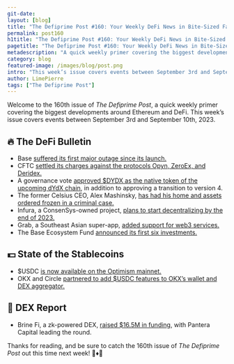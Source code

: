 ```yaml
---
git-date:
layout: [blog]
title: "The Defiprime Post #160: Your Weekly DeFi News in Bite-Sized Fashion"
permalink: post160
h1title: "The Defiprime Post #160: Your Weekly DeFi News in Bite-Sized Fashion"
pagetitle: "The Defiprime Post #160: Your Weekly DeFi News in Bite-Sized Fashion"
metadescription: "A quick weekly primer covering the biggest developments around Ethereum and DeFi. This week’s issue covers events between September 3rd and September 10th, 2023"
category: blog
featured-image: /images/blog/post.png
intro: "This week’s issue covers events between September 3rd and September 10th, 2023"
author: LimePierre
tags: ["The Defiprime Post"]
---
```


Welcome to the 160th issue of _The Defiprime Post_, a quick weekly primer covering the biggest developments around Ethereum and DeFi. This week’s issue covers events between September 3rd and September 10th, 2023.


## 🔥 The DeFi Bulletin

* Base [suffered its first major outage since its launch.](https://cointelegraph.com/news/coinbase-base-network-major-outage)
* CFTC [settled its charges against the protocols Opyn, ZeroEx, and Deridex.](https://www.theblock.co/post/249865/cftc-settles-charges-against-defi-protocols-opyn-zeroex-and-deridex?utm_source=telegram1&utm_medium=social)
* A governance vote [approved $DYDX as the native token of the upcoming dYdX chain](https://www.theblock.co/post/248937/dydx-token-approved-to-become-native-asset-of-upcoming-dydx-chain), in addition to approving a transition to version 4.
* The former Celsius CEO, Alex Mashinsky, [has had his home and assets ordered frozen in a criminal case.](https://www.theblock.co/post/249474/former-celsius-ceo-mashinskys-home-and-assets-ordered-frozen-in-criminal-case)
* Infura, a ConsenSys-owned project, [plans to start decentralizing by the end of 2023.](https://www.theblock.co/post/249991/consensys-owned-infura-plans-to-start-decentralizing-by-end-of-2023)
* Grab, a Southeast Asian super-app, [added support for web3 services.](https://www.theblock.co/post/249787/southeast-asia-super-app-grab-adds-support-for-web3-services)
* The Base Ecosystem Fund [announced its first six investments.](https://base.mirror.xyz/yxd0L-FlWCto53pDaxIkEBdkgavvXJk4S3O_5-I33No)


## 💵 State of the Stablecoins

* $USDC [is now available on the Optimism mainnet.](https://www.circle.com/blog/now-available-usdc-on-op-mainnet)
* OKX and Circle [partnered to add $USDC features to OKX’s wallet and DEX aggregator.](https://www.theblock.co/post/249855/okx-and-circle-partner-to-add-usdc-features-to-okx-wallet-and-dex-aggregator?utm_source=telegram1&utm_medium=social)


## 💱 DEX Report

* Brine Fi, a zk-powered DEX, [raised $16.5M in funding](https://www.coindesk.com/business/2023/09/07/pantera-capital-leads-165m-investment-in-zk-powered-dex-brine-fi-at-100m-valuation/), with Pantera Capital leading the round.

Thanks for reading, and be sure to catch the 160th issue of _The Defiprime Post_ out this time next week! 👋♦️👋
